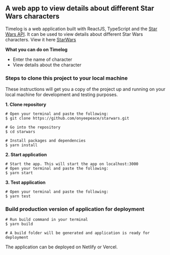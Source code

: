 ## A web app to view details about different Star Wars characters
Timelog is a web application built with ReactJS, TypeScript and the [Star Wars API](https://swapi.dev/api). It can be used to view details about different Star Wars characters.
View it here [StarWars](https://starwarsdetails.netlify.app/)

**What you can do on Timelog**
- Enter the name of character
- View details about the character

### Steps to clone this project to your local machine
These instructions will get you a copy of the project up and running on your local machine for development and testing purposes.

**1. Clone repository**
```
# Open your terminal and paste the following:
$ git clone https://github.com/onyeepeace/starwars.git

# Go into the repository
$ cd starwars

# Install packages and dependencies
$ yarn install
```

**2. Start application**
```
# Start the app. This will start the app on localhost:3000
# Open your terminal and paste the following:
$ yarn start
```

**3. Test application**
```
# Open your terminal and paste the following:
$ yarn test
```

### Build production version of application for deployment
```
# Run build command in your terminal
$ yarn build

# A build folder will be generated and application is ready for deployment
```
The application can be deployed on Netlify or Vercel.
